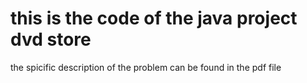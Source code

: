 # this is the code of the java project dvd store

the spicific description of the problem can be found in the pdf file